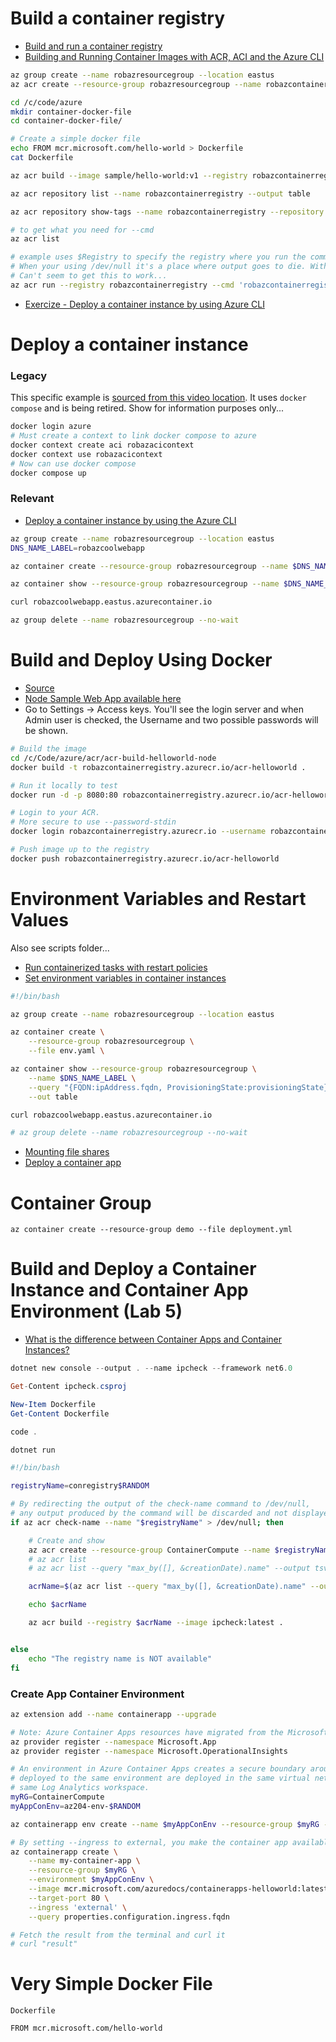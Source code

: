 # Build a container registry

- [Build and run a container registry](https://learn.microsoft.com/en-us/training/modules/publish-container-image-to-azure-container-registry/6-build-run-image-azure-container-registry)
- [Building and Running Container Images with ACR, ACI and the Azure CLI](https://markheath.net/post/build-container-images-with-acr)

```bash
az group create --name robazresourcegroup --location eastus
az acr create --resource-group robazresourcegroup --name robazcontainerregistry --sku Basic

cd /c/code/azure
mkdir container-docker-file
cd container-docker-file/

# Create a simple docker file
echo FROM mcr.microsoft.com/hello-world > Dockerfile
cat Dockerfile

az acr build --image sample/hello-world:v1 --registry robazcontainerregistry --file Dockerfile .

az acr repository list --name robazcontainerregistry --output table

az acr repository show-tags --name robazcontainerregistry --repository sample/hello-world --output table

# to get what you need for --cmd
az acr list

# example uses $Registry to specify the registry where you run the command
# When your using /dev/null it's a place where output goes to die. With the command > /dev/null it tells the program to direct any output to this so it doesn't come up on the screen
# Can't seem to get this to work...
az acr run --registry robazcontainerregistry --cmd 'robazcontainerregistry.azurecr.io/sample/hello-world:v1' /dev/null
```


- [Exercize - Deploy a container instance by using Azure CLI](https://learn.microsoft.com/en-us/training/modules/create-run-container-images-azure-container-instances/3-run-azure-container-instances-cloud-shell)

# Deploy a container instance
### Legacy

This specific example is [sourced from this video location](https://youtu.be/qMzYRyHKydA?t=1096). It uses `docker compose` and is being retired. Show for information purposes only...
```bash
docker login azure
# Must create a context to link docker compose to azure
docker context create aci robazacicontext
docker context use robazacicontext
# Now can use docker compose
docker compose up
```

### Relevant
- [Deploy a container instance by using the Azure CLI](https://learn.microsoft.com/en-us/training/modules/create-run-container-images-azure-container-instances/3-run-azure-container-instances-cloud-shell)

```bash
az group create --name robazresourcegroup --location eastus
DNS_NAME_LABEL=robazcoolwebapp

az container create --resource-group robazresourcegroup --name $DNS_NAME_LABEL --image mcr.microsoft.com/azuredocs/aci-helloworld --ports 80 --dns-name-label $DNS_NAME_LABEL --location eastus

az container show --resource-group robazresourcegroup --name $DNS_NAME_LABEL --query "{FQDN:ipAddress.fqdn, ProvisioningState:provisioningState}" --out table

curl robazcoolwebapp.eastus.azurecontainer.io

az group delete --name robazresourcegroup --no-wait
```

# Build and Deploy Using Docker
- [Source](https://youtu.be/qMzYRyHKydA?t=976)
- [Node Sample Web App available here](https://github.com/Azure-Samples/acr-build-helloworld-node)
- Go to Settings -> Access keys. You'll see the login server and when Admin user is checked, the Username and two possible passwords will be shown.

```bash
# Build the image
cd /c/Code/azure/acr/acr-build-helloworld-node
docker build -t robazcontainerregistry.azurecr.io/acr-helloworld .

# Run it locally to test
docker run -d -p 8080:80 robazcontainerregistry.azurecr.io/acr-helloworld

# Login to your ACR.
# More secure to use --password-stdin
docker login robazcontainerregistry.azurecr.io --username robazcontainerregistry --password CLBBAuBy7e/RXL/J2NbHaBdeH4bzg...

# Push image up to the registry
docker push robazcontainerregistry.azurecr.io/acr-helloworld
```

# Environment Variables and Restart Values

Also see scripts folder...

- [Run containerized tasks with restart policies](https://learn.microsoft.com/en-us/training/modules/create-run-container-images-azure-container-instances/4-run-containerized-tasks-restart-policies)
- [Set environment variables in container instances](https://learn.microsoft.com/en-us/training/modules/create-run-container-images-azure-container-instances/5-set-environment-variables-azure-container-instances)

```bash
#!/bin/bash

az group create --name robazresourcegroup --location eastus

az container create \
    --resource-group robazresourcegroup \
    --file env.yaml \

az container show --resource-group robazresourcegroup \
    --name $DNS_NAME_LABEL \
    --query "{FQDN:ipAddress.fqdn, ProvisioningState:provisioningState}" \
    --out table

curl robazcoolwebapp.eastus.azurecontainer.io

# az group delete --name robazresourcegroup --no-wait
```

- [Mounting file shares](https://learn.microsoft.com/en-us/training/modules/create-run-container-images-azure-container-instances/6-mount-azure-file-share-azure-container-instances)
- [Deploy a container app](https://learn.microsoft.com/en-us/training/modules/implement-azure-container-apps/3-exercise-deploy-app)


# Container Group

```
az container create --resource-group demo --file deployment.yml
```

# Build and Deploy a Container Instance and Container App Environment (Lab 5)

- [What is the difference between Container Apps and Container Instances?](https://www.youtube.com/watch?v=YU-MKS0rmTE)

```PowerShell
dotnet new console --output . --name ipcheck --framework net6.0

Get-Content ipcheck.csproj

New-Item Dockerfile
Get-Content Dockerfile

code .

dotnet run
```


```bash
#!/bin/bash

registryName=conregistry$RANDOM

# By redirecting the output of the check-name command to /dev/null, 
# any output produced by the command will be discarded and not displayed in the terminal.
if az acr check-name --name "$registryName" > /dev/null; then

    # Create and show
    az acr create --resource-group ContainerCompute --name $registryName --sku Basic
    # az acr list
    # az acr list --query "max_by([], &creationDate).name" --output tsv

    acrName=$(az acr list --query "max_by([], &creationDate).name" --output tsv)

    echo $acrName

    az acr build --registry $acrName --image ipcheck:latest .


else
    echo "The registry name is NOT available"
fi
```

### Create App Container Environment

```bash
az extension add --name containerapp --upgrade

# Note: Azure Container Apps resources have migrated from the Microsoft.Web namespace to the Microsoft.App namespace.
az provider register --namespace Microsoft.App
az provider register --namespace Microsoft.OperationalInsights

# An environment in Azure Container Apps creates a secure boundary around a group of container apps. Container Apps 
# deployed to the same environment are deployed in the same virtual network and write logs to the 
# same Log Analytics workspace.
myRG=ContainerCompute
myAppConEnv=az204-env-$RANDOM

az containerapp env create --name $myAppConEnv --resource-group $myRG --location eastus

# By setting --ingress to external, you make the container app available to public requests. The command returns a link to access your app.
az containerapp create \
    --name my-container-app \
    --resource-group $myRG \
    --environment $myAppConEnv \
    --image mcr.microsoft.com/azuredocs/containerapps-helloworld:latest \
    --target-port 80 \
    --ingress 'external' \
    --query properties.configuration.ingress.fqdn

# Fetch the result from the terminal and curl it
# curl "result"
```

# Very Simple Docker File

`Dockerfile`
```
FROM mcr.microsoft.com/hello-world

```